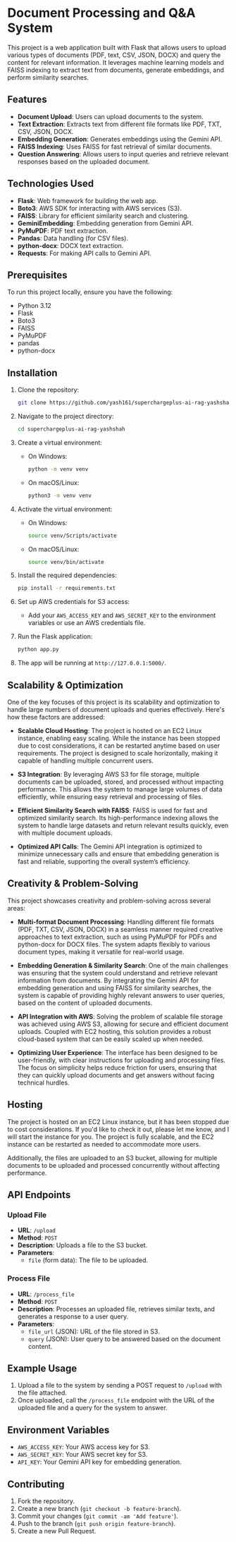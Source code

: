 # Document Processing and Q&A System

This project is a web application built with Flask that allows users to upload various types of documents (PDF, text, CSV, JSON, DOCX) and query the content for relevant information. It leverages machine learning models and FAISS indexing to extract text from documents, generate embeddings, and perform similarity searches.

## Features

- **Document Upload**: Users can upload documents to the system.
- **Text Extraction**: Extracts text from different file formats like PDF, TXT, CSV, JSON, DOCX.
- **Embedding Generation**: Generates embeddings using the Gemini API.
- **FAISS Indexing**: Uses FAISS for fast retrieval of similar documents.
- **Question Answering**: Allows users to input queries and retrieve relevant responses based on the uploaded document.

## Technologies Used

- **Flask**: Web framework for building the web app.
- **Boto3**: AWS SDK for interacting with AWS services (S3).
- **FAISS**: Library for efficient similarity search and clustering.
- **GeminiEmbedding**: Embedding generation from Gemini API.
- **PyMuPDF**: PDF text extraction.
- **Pandas**: Data handling (for CSV files).
- **python-docx**: DOCX text extraction.
- **Requests**: For making API calls to Gemini API.

## Prerequisites

To run this project locally, ensure you have the following:

- Python 3.12
- Flask
- Boto3
- FAISS
- PyMuPDF
- pandas
- python-docx

## Installation

1. Clone the repository:

    ```bash
    git clone https://github.com/yash161/superchargeplus-ai-rag-yashshah.git
    ```

2. Navigate to the project directory:

    ```bash
    cd superchargeplus-ai-rag-yashshah
    ```

3. Create a virtual environment:

    - On Windows:
      ```bash
      python -m venv venv
      ```

    - On macOS/Linux:
      ```bash
      python3 -m venv venv
      ```

4. Activate the virtual environment:

    - On Windows:
      ```bash
      source venv/Scripts/activate
      ```

    - On macOS/Linux:
      ```bash
      source venv/bin/activate
      ```

5. Install the required dependencies:

    ```bash
    pip install -r requirements.txt
    ```

6. Set up AWS credentials for S3 access:

    - Add your `AWS_ACCESS_KEY` and `AWS_SECRET_KEY` to the environment variables or use an AWS credentials file.

7. Run the Flask application:

    ```bash
    python app.py
    ```

8. The app will be running at `http://127.0.0.1:5000/`.

## Scalability & Optimization

One of the key focuses of this project is its scalability and optimization to handle large numbers of document uploads and queries effectively. Here's how these factors are addressed:

- **Scalable Cloud Hosting**: The project is hosted on an EC2 Linux instance, enabling easy scaling. While the instance has been stopped due to cost considerations, it can be restarted anytime based on user requirements. The project is designed to scale horizontally, making it capable of handling multiple concurrent users.
  
- **S3 Integration**: By leveraging AWS S3 for file storage, multiple documents can be uploaded, stored, and processed without impacting performance. This allows the system to manage large volumes of data efficiently, while ensuring easy retrieval and processing of files.

- **Efficient Similarity Search with FAISS**: FAISS is used for fast and optimized similarity search. Its high-performance indexing allows the system to handle large datasets and return relevant results quickly, even with multiple document uploads.

- **Optimized API Calls**: The Gemini API integration is optimized to minimize unnecessary calls and ensure that embedding generation is fast and reliable, supporting the overall system’s efficiency.

## Creativity & Problem-Solving

This project showcases creativity and problem-solving across several areas:

- **Multi-format Document Processing**: Handling different file formats (PDF, TXT, CSV, JSON, DOCX) in a seamless manner required creative approaches to text extraction, such as using PyMuPDF for PDFs and python-docx for DOCX files. The system adapts flexibly to various document types, making it versatile for real-world usage.

- **Embedding Generation & Similarity Search**: One of the main challenges was ensuring that the system could understand and retrieve relevant information from documents. By integrating the Gemini API for embedding generation and using FAISS for similarity searches, the system is capable of providing highly relevant answers to user queries, based on the content of uploaded documents.

- **API Integration with AWS**: Solving the problem of scalable file storage was achieved using AWS S3, allowing for secure and efficient document uploads. Coupled with EC2 hosting, this solution provides a robust cloud-based system that can be easily scaled up when needed.

- **Optimizing User Experience**: The interface has been designed to be user-friendly, with clear instructions for uploading and processing files. The focus on simplicity helps reduce friction for users, ensuring that they can quickly upload documents and get answers without facing technical hurdles.

## Hosting

The project is hosted on an EC2 Linux instance, but it has been stopped due to cost considerations. If you'd like to check it out, please let me know, and I will start the instance for you. The project is fully scalable, and the EC2 instance can be restarted as needed to accommodate more users. 

Additionally, the files are uploaded to an S3 bucket, allowing for multiple documents to be uploaded and processed concurrently without affecting performance.

## API Endpoints

### Upload File

- **URL**: `/upload`
- **Method**: `POST`
- **Description**: Uploads a file to the S3 bucket.
- **Parameters**: 
  - `file` (form data): The file to be uploaded.

### Process File

- **URL**: `/process_file`
- **Method**: `POST`
- **Description**: Processes an uploaded file, retrieves similar texts, and generates a response to a user query.
- **Parameters**:
  - `file_url` (JSON): URL of the file stored in S3.
  - `query` (JSON): User query to be answered based on the document content.

## Example Usage

1. Upload a file to the system by sending a POST request to `/upload` with the file attached.
2. Once uploaded, call the `/process_file` endpoint with the URL of the uploaded file and a query for the system to answer.

## Environment Variables

- `AWS_ACCESS_KEY`: Your AWS access key for S3.
- `AWS_SECRET_KEY`: Your AWS secret key for S3.
- `API_KEY`: Your Gemini API key for embedding generation.

## Contributing

1. Fork the repository.
2. Create a new branch (`git checkout -b feature-branch`).
3. Commit your changes (`git commit -am 'Add feature'`).
4. Push to the branch (`git push origin feature-branch`).
5. Create a new Pull Request.
